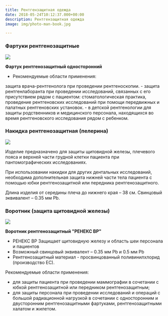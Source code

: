 ```yaml
---
title: Рентгензащитная одежда
date: 2018-05-24T10:12:37.000+00:00
description: Рентгензащитная одежда
image: img/photo-man-book.jpg

---
```

### Фартуки рентгенозащитные

![](/uploads/reneks-odnostoronniy-fartuk.jpg)

**Фартук рентгенозащитный односторонний**

* Рекомендуемые области применения:

защита врача-рентгенолога при проведении рентгеноскопии. - защита рентгенлаборанта при проведении исследований, связанных с его присутствием рядом с пациентом: стоматологическая практика, проведение рентгеновских исследований при помощи передвижных и палатных рентгеновских установок. - в детской рентгенологии для защиты родственников и медицинского персонала, находящихся во время рентгеновского исследования рядом с ребенком.

### Накидка рентгенозащитная (пелерина)

![](/uploads/v_0.jpg)

Изделие предназначено для защиты щитовидной железы, плечевого пояса и верхней части грудной клетки пациента при пантомографических исследованиях. 

При использовании накидки для других дентальных исследований, необходима дополнительная защита нижней части тела пациента с помощью юбки рентгенозащитной или передника рентгенозащитного.

Длина изделия от середины плеча до нижнего края – 38 см. Свинцовый эквивалент – 0.35 мм Pb.

### Воротник (защита щитовидной железы)

![](/uploads/71V4b0ioHLL._SX355_.jpg)

**Воротник рентгенозащитный "РЕНЕКС ВР"**

* РЕНЕКС ВР Защищает щитовидную железу и область шеи персонала и пациентов
* Возможный свинцовый эквивалент – 0.35 мм Pb и 0.5 мм Pb
* Рентгенозащитный материал - просвинцованный поливинилхлорид (производство ЕС).

Рекомендуемые области применения:

* для защиты пациента при проведении маммографии в сочетании с юбкой рентгенозащитной или передником рентгенозащитным;
* для защиты персонала при проведении исследований и операций с большой радиационной нагрузкой в сочетании с односторонним и двусторонним рентгенозащитными фартуками, рентгенозащитными халатом и жилетом.